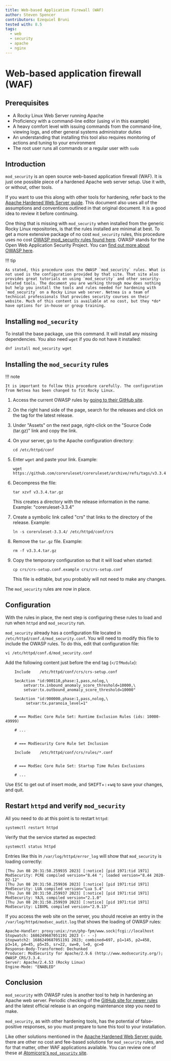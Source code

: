 ```yaml
---
title: Web-based Application Firewall (WAF)
author: Steven Spencer
contributors: Ezequiel Bruni
tested with: 8.5
tags:
  - web
  - security
  - apache
  - nginx
---
```

  
# Web-based application firewall (WAF)

## Prerequisites

* A Rocky Linux Web Server running Apache
* Proficiency with a command-line editor (using _vi_ in this example)
* A heavy comfort level with issuing commands from the command-line, viewing logs, and other general systems administrator duties
* An understanding that installing this tool also requires monitoring of actions and tuning to your environment
* The root user runs all commands or a regular user with `sudo`

## Introduction

`mod_security` is an open source web-based application firewall (WAF). It is just one possible piece of a hardened Apache web server setup. Use it with, or without, other tools.

If you want to use this along with other tools for hardening, refer back to the [Apache Hardened Web Server guide](index.md). This document also uses all of the assumptions and conventions outlined in that original document. It is a good idea to review it before continuing.

One thing that is missing with `mod_security` when installed from the generic Rocky Linux repositories, is that the rules installed are minimal at best. To get a more extensive package of no cost `mod_security` rules, this procedure uses no cost [OWASP mod_security rules found here](https://www.netnea.com/). OWASP stands for the Open Web Application Security Project. You can [find out more about OWASP here](https://owasp.org/).

!!! tip

    As stated, this procedure uses the OWASP `mod_security` rules. What is not used is the configuration provided by that site. That site also provides great tutorials on using `mod_security` and other security-related tools. The document you are working through mow does nothing but help you install the tools and rules needed for hardening with `mod_security` on a Rocky Linux web server. Netnea is a team of technical professionals that provides security courses on their website. Much of this content is available at no cost, but they *do* have options for in-house or group training.

## Installing `mod_security`

To install the base package, use this command. It will install any missing dependencies. You also need `wget` if you do not have it installed:

```
dnf install mod_security wget
```

## Installing the `mod_security` rules

!!! note

    It is important to follow this procedure carefully. The configuration from Netnea has been changed to fit Rocky Linux. 

1. Access the current OWASP rules by [going to their GitHub site](https://github.com/coreruleset/coreruleset).

2. On the right hand side of the page, search for the releases and click on the tag for the latest release.

3. Under "Assets" on the next page, right-click on the "Source Code (tar.gz)" link and copy the link.

4. On your server, go to the Apache configuration directory:
    
    ```
    cd /etc/httpd/conf
    ```

5. Enter `wget` and paste your link. Example:

    ```
    wget https://github.com/coreruleset/coreruleset/archive/refs/tags/v3.3.4.tar.gz
    ```

6. Decompress the file: 

    ```
    tar xzvf v3.3.4.tar.gz
    ```
    This creates a directory with the release information in the name. Example: "coreruleset-3.3.4"

7. Create a symbolic link called "crs" that links to the directory of the release. Example:

    ```
    ln -s coreruleset-3.3.4/ /etc/httpd/conf/crs
    ```

8. Remove the `tar.gz` file. Example:

    ```
    rm -f v3.3.4.tar.gz
    ```

9. Copy the temporary configuration so that it will load when started:

    ```
    cp crs/crs-setup.conf.example crs/crs-setup.conf
    ```
    This file is editable, but you probably will not need to make any changes.

The `mod_security` rules are now in place.

## Configuration

With the rules in place, the next step is configuring these rules to load and run when `httpd` and `mod_security` run. 

`mod_security` already has a configuration file located in `/etc/httpd/conf.d/mod_security.conf`. You will need to modify this file to include the OWASP rules. To do this, edit that configuration file:

```
vi /etc/httpd/conf.d/mod_security.conf
```
Add the following content just before the end tag (`</IfModule`):

```
    Include    /etc/httpd/conf/crs/crs-setup.conf

    SecAction "id:900110,phase:1,pass,nolog,\
        setvar:tx.inbound_anomaly_score_threshold=10000,\
        setvar:tx.outbound_anomaly_score_threshold=10000"

    SecAction "id:900000,phase:1,pass,nolog,\
         setvar:tx.paranoia_level=1"


    # === ModSec Core Rule Set: Runtime Exclusion Rules (ids: 10000-49999)

    # ...


    # === ModSecurity Core Rule Set Inclusion

    Include    /etc/httpd/conf/crs/rules/*.conf


    # === ModSec Core Rule Set: Startup Time Rules Exclusions

    # ...
```

Use <kbd>ESC</kbd> to get out of insert mode, and <kbd>SHIFT</kbd>+<kbd>:</kbd>+<kbd>wq</kbd> to save your changes, and quit.

## Restart `httpd` and verify `mod_security` 

All you need to do at this point is to restart `httpd`:

```
systemctl restart httpd
```

Verify that the service started as expected:

```
systemctl status httpd
```

Entries like this in `/var/log/httpd/error_log` will show that `mod_security` is loading correctly:

```
[Thu Jun 08 20:31:50.259935 2023] [:notice] [pid 1971:tid 1971] ModSecurity: PCRE compiled version="8.44 "; loaded version="8.44 2020-02-12"
[Thu Jun 08 20:31:50.259936 2023] [:notice] [pid 1971:tid 1971] ModSecurity: LUA compiled version="Lua 5.4"
[Thu Jun 08 20:31:50.259937 2023] [:notice] [pid 1971:tid 1971] ModSecurity: YAJL compiled version="2.1.0"
[Thu Jun 08 20:31:50.259939 2023] [:notice] [pid 1971:tid 1971] ModSecurity: LIBXML compiled version="2.9.13"
```

If you access the web site on the server, you should receive an entry in the `/var/log/httpd/modsec_audit.log` that shows the loading of OWASP rules:

```
Apache-Handler: proxy:unix:/run/php-fpm/www.sock|fcgi://localhost
Stopwatch: 1686249687051191 2023 (- - -)
Stopwatch2: 1686249687051191 2023; combined=697, p1=145, p2=458, p3=14, p4=45, p5=35, sr=22, sw=0, l=0, gc=0
Response-Body-Transformed: Dechunked
Producer: ModSecurity for Apache/2.9.6 (http://www.modsecurity.org/); OWASP_CRS/3.3.4.
Server: Apache/2.4.53 (Rocky Linux)
Engine-Mode: "ENABLED"
```
## Conclusion

`mod_security` with OWASP rules is another tool to help in hardening an Apache web server. Periodic checking of the [GitHub site for newer rules](https://github.com/coreruleset/coreruleset) and the latest official release is an ongoing maintenance step you need to make. 

`mod_security`, as with other hardening tools, has the potential of false-positive responses, so you must prepare to tune this tool to your installation.

Like other solutions mentioned in the [Apache Hardened Web Server guide](index.md), there are other no cost and fee-based solutions for `mod_security` rules, and for that matter, other WAF applications available. You can review one of these at [Atomicorp's `mod_security` site](https://atomicorp.com/atomic-modsecurity-rules/).
